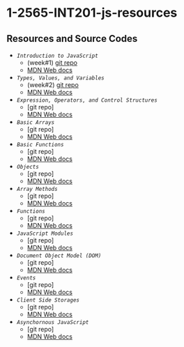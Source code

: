 # 1-2565-INT201-js-resources

## Resources and Source Codes

- _`Introduction to JavaScript`_
  - (week#1) [git repo](https://github.com/umaporn-sup/1-2565-INT201-intro-js.git)
  - [MDN Web docs](https://developer.mozilla.org/en-US/docs/Web/JavaScript)
- _`Types, Values, and Variables`_
  - (week#2) [git repo](https://github.com/umaporn-sup/1-2565-INT201-types-variables.git)
  - [MDN Web docs](https://developer.mozilla.org/en-US/docs/Web/JavaScript/Guide/Grammar_and_Types)
- _`Expression, Operators, and Control Structures`_
  - [git repo]
  - [MDN Web docs](https://developer.mozilla.org/en-US/docs/Web/JavaScript/Guide/Expressions_and_Operators)
- _`Basic Arrays`_
  - [git repo]
  - [MDN Web docs](https://developer.mozilla.org/en-US/docs/Web/JavaScript/Reference/Global_Objects/Array)
- _`Basic Functions`_
  - [git repo]
  - [MDN Web docs](https://developer.mozilla.org/en-US/docs/Web/JavaScript/Guide/Functions)
- _`Objects`_
  - [git repo]
  - [MDN Web docs](https://developer.mozilla.org/en-US/docs/Web/JavaScript/Guide/Working_with_Objects)
- _`Array Methods`_
  - [git repo]
  - [MDN Web docs](https://developer.mozilla.org/en-US/docs/Web/JavaScript/Reference/Global_Objects/Array#instance_methods)
- _`Functions`_
  - [git repo]
  - [MDN Web docs](https://developer.mozilla.org/en-US/docs/Web/JavaScript/Guide/Functions)
- _`JavaScript Modules`_
  - [git repo]
  - [MDN Web docs](https://developer.mozilla.org/en-US/docs/Web/JavaScript/Guide/Modules)
- _`Document Object Model (DOM)`_
  - [git repo]
  - [MDN Web docs](https://developer.mozilla.org/en-US/docs/Web/API/Document_Object_Model)
- _`Events`_
  - [git repo]
  - [MDN Web docs](https://developer.mozilla.org/en-US/docs/Web/API/Event)
- _`Client Side Storages`_
  - [git repo]
  - [MDN Web docs](https://developer.mozilla.org/en-US/docs/Learn/JavaScript/Client-side_web_APIs/Client-side_storage)
- _`Asynchornous JavaScript`_
  - [git repo]
  - [MDN Web docs](https://developer.mozilla.org/en-US/docs/Learn/JavaScript/Asynchronous/Introducing)
